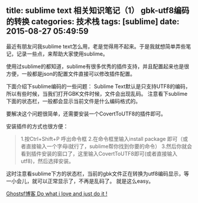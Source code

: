 title: sublime text 相关知识笔记（1） gbk-utf8编码的转换
categories: 技术栈
tags: [sublime]
date: 2015-08-27 05:49:59
---
最近有朋友问我sublime text怎么用，老是觉得用不起来。于是我就想简单弄些笔记，记录一些点，来帮助大家使用sublime。

使用过sublime的都知道，sublime有很多优秀的插件支持，并且配置起来也是很方便，一般都是json的配置文件直接可以修改插件配置。

下面介绍下sublime编码的一些问题：
Sublime Text默认是只支持UTF8的编码，所以有些时候，当我们打开GBK文件时候，文件会出现乱码。
注意看下sublime下面的状态栏，一般都会显示当前文件是什么编码格式的。

要解决这个问题很简单，还需要安装一个CovertToUTF8的插件即可。

安装插件的方式也很方便：

> 1.按Ctrl+Shift+P 呼出命令框
> 2.在命令框里输入install package 即可（或者直接输入一个字母i就行了，sublime帮你找到你要的命令）
> 3.然后你就会看到插件安装的窗口了，这里输入CovertToUTF8即可(或者直接输入utf8)，然后选择安装。

这时注意看sublime下方的状态栏，当前的gbk文件正在转换为utf8编码显示，等一小会儿，就可以正常显示了，不再是乱码了。
就是这么easy。

[Ghostsf博客 Do what i love and just do it !][1]


  [1]: http://www.ghostsf.com
